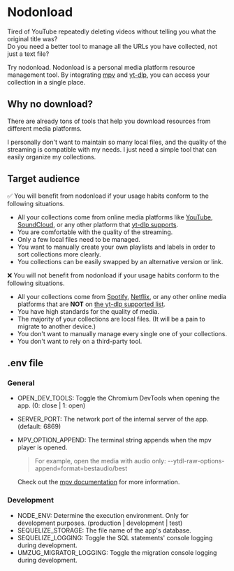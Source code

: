 # Nodonload

Tired of YouTube repeatedly deleting videos without telling you what the original title was?<br>
Do you need a better tool to manage all the URLs you have collected, not just a text file?

Try nodonload.
Nodonload is a personal media platform resource management tool.
By integrating [mpv](https://mpv.io/) and [yt-dlp](https://github.com/yt-dlp/yt-dlp), you can access your collection in a single place.

## Why no download?

There are already tons of tools that help you download resources from different media platforms.

I personally don't want to maintain so many local files, and the quality of the streaming is compatible with my needs. I just need a simple tool that can easily organize my collections.

## Target audience

✅ You will benefit from nodonload if your usage habits conform to the following situations.

- All your collections come from online media platforms like [YouTube](https://www.youtube.com/), [SoundCloud](https://soundcloud.com/), or any other platform that [yt-dlp supports](https://github.com/yt-dlp/yt-dlp/blob/master/supportedsites.md).
- You are comfortable with the quality of the streaming.
- Only a few local files need to be managed.
- You want to manually create your own playlists and labels in order to sort collections more clearly.
- You collections can be easily swapped by an alternative version or link.

❌ You will not benefit from nodonload if your usage habits conform to the following situations.

- All your collections come from [Spotify](https://open.spotify.com/), [Netflix](https://www.netflix.com/), or any other online media platforms that are **NOT** on [the yt-dlp supported list](https://github.com/yt-dlp/yt-dlp/blob/master/supportedsites.md).
- You have high standards for the quality of media.
- The majority of your collections are local files. (It will be a pain to migrate to another device.)
- You don't want to manually manage every single one of your collections.
- You don't want to rely on a third-party tool.

## .env file

### General

- OPEN_DEV_TOOLS: Toggle the Chromium DevTools when opening the app. (0: close | 1: open)
- SERVER_PORT: The network port of the internal server of the app. (default: 6869)
- MPV_OPTION_APPEND: The terminal string appends when the mpv player is opened.

  > For example, open the media with audio only: --ytdl-raw-options-append=format=bestaudio/best

  Check out the [mpv documentation](https://mpv.io/manual/master/#options) for more information.

### Development

- NODE_ENV: Determine the execution environment. Only for development purposes. (production | development | test)
- SEQUELIZE_STORAGE: The file name of the app's database.
- SEQUELIZE_LOGGING: Toggle the SQL statements' console logging during development.
- UMZUG_MIGRATOR_LOGGING: Toggle the migration console logging during development.
